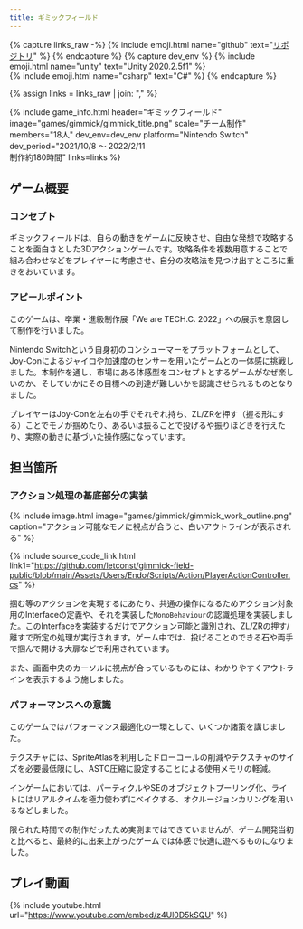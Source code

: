 ```yaml
---
title: ギミックフィールド
---
```


{% capture links_raw -%}
    {% include emoji.html name="github" text="<a href='https://github.com/letconst/gimmick-field-public'>リポジトリ</a>" %}
{% endcapture %}
{% capture dev_env %}
    {% include emoji.html name="unity" text="Unity 2020.2.5f1" %}<br>
    {% include emoji.html name="csharp" text="C#" %}
{% endcapture %}

{% assign links = links_raw | join: "," %}

{% include game_info.html
    header="ギミックフィールド"
    image="games/gimmick/gimmick_title.png"
    scale="チーム制作"
    members="18人"
    dev_env=dev_env
    platform="Nintendo Switch"
    dev_period="2021/10/8 ～ 2022/2/11<br>制作約180時間"
    links=links
%}

## ゲーム概要

### コンセプト

ギミックフィールドは、自らの動きをゲームに反映させ、自由な発想で攻略することを面白さとした3Dアクションゲームです。攻略条件を複数用意することで組み合わせなどをプレイヤーに考慮させ、自分の攻略法を見つけ出すところに重きをおいています。

### アピールポイント

このゲームは、卒業・進級制作展「We are TECH.C. 2022」への展示を意図して制作を行いました。

Nintendo Switchという自身初のコンシューマーをプラットフォームとして、Joy-Conによるジャイロや加速度のセンサーを用いたゲームとの一体感に挑戦しました。本制作を通し、市場にある体感型をコンセプトとするゲームがなぜ楽しいのか、そしていかにその目標への到達が難しいかを認識させられるものとなりました。

プレイヤーはJoy-Conを左右の手でそれぞれ持ち、ZL/ZRを押す（握る形にする）ことでモノが掴めたり、あるいは振ることで投げるや振りほどきを行えたり、実際の動きに基づいた操作感になっています。

## 担当箇所

### アクション処理の基底部分の実装

{% include image.html image="games/gimmick/gimmick_work_outline.png" caption="アクション可能なモノに視点が合うと、白いアウトラインが表示される" %}

{% include source_code_link.html link1="https://github.com/letconst/gimmick-field-public/blob/main/Assets/Users/Endo/Scripts/Action/PlayerActionController.cs" %}

掴む等のアクションを実現するにあたり、共通の操作になるためアクション対象用のInterfaceの定義や、それを実装した`MonoBehaviour`の認識処理を実装しました。このInterfaceを実装するだけでアクション可能と識別され、ZL/ZRの押す/離すで所定の処理が実行されます。ゲーム中では、投げることのできる石や両手で掴んで開ける大扉などで利用されています。

また、画面中央のカーソルに視点が合っているものには、わかりやすくアウトラインを表示するよう施しました。

### パフォーマンスへの意識

このゲームではパフォーマンス最適化の一環として、いくつか諸策を講じました。

テクスチャには、SpriteAtlasを利用したドローコールの削減やテクスチャのサイズを必要最低限にし、ASTC圧縮に設定することによる使用メモリの軽減。

インゲームにおいては、パーティクルやSEのオブジェクトプーリング化、ライトにはリアルタイムを極力使わずにベイクする、オクルージョンカリングを用いるなどしました。

限られた時間での制作だったため実測まではできていませんが、ゲーム開発当初と比べると、最終的に出来上がったゲームでは体感で快適に遊べるものになりました。

## プレイ動画

{% include youtube.html url="https://www.youtube.com/embed/z4Ul0D5kSQU" %}

